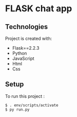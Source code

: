 # FLASK chat app

## Technologies
Project is created with:
* Flask==2.2.3
* Python
* JavaScript
* Html
* Css

## Setup
To run this project :

```
$ . env/scripts/activate
$ py run.py

```
